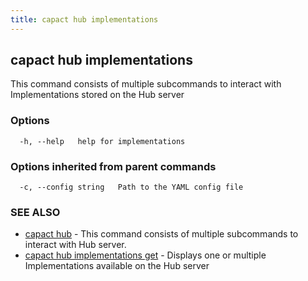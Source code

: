 ```yaml
---
title: capact hub implementations
---
```


## capact hub implementations

This command consists of multiple subcommands to interact with Implementations stored on the Hub server

### Options

```
  -h, --help   help for implementations
```

### Options inherited from parent commands

```
  -c, --config string   Path to the YAML config file
```

### SEE ALSO

* [capact hub](capact_hub.md)	 - This command consists of multiple subcommands to interact with Hub server.
* [capact hub implementations get](capact_hub_implementations_get.md)	 - Displays one or multiple Implementations available on the Hub server

